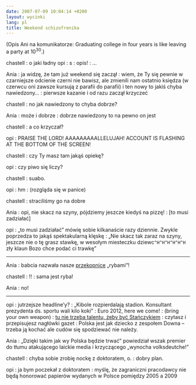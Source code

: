 ```yaml
---
date: 2007-07-09 10:04:14 +0200
layout: wycinki
lang: pl
title: Weekend schizofrenika
---
```


(Opis Ani na komunikatorze: Graduating college in four years is like leaving a party at 10<sup>30</sup>.)

chastell
: o jaki ładny opi
: s
: opis!
: …

Ania
: ja widzę, że tam już weekend się zaczął
: wiem, że Ty się pewnie w czarniejsze odcienie czerni nie bawisz, ale zmienili nam ostatnio księdza (w czerwcu oni zawsze kursują z parafii do parafii) i ten nowy to jakiś chyba nawiedzony…
: pierwsze kazanie i od razu zaczął krzyczeć

chastell
: no jak nawiedzony to chyba dobrze?

Ania
: może i dobrze
: dobrze nawiedzony to na pewno on jest

chastell
: a co krzyczał?

opi
: PRAISE THE LORD! AAAAAAAAALLELUJAH! ACCOUNT IS FLASHING AT THE BOTTOM OF THE SCREEN!

chastell
: czy Ty masz tam jakąś opiekę?

opi
: czy piwo się liczy?

chastell
: suabo.

opi
: hm
: (rozgląda się w panice)

chastell
: straciliśmy go na dobre

Ania
: opi, nie skacz na szyny, pójdziemy jeszcze kiedyś na pizzę!
: [to musi zadziałać]

opi
: „to musi zadziałać” mówię sobie kilkanaście razy dziennie. Zwykle poprzedza to jakąś spektakularną klęskę
: „Nie skacz tak zaraz na szyny, jeszcze nie o tę grasz stawkę, w wesołym miesteczku dziewc`^H^H^H^H^H^H` zły klaun Bozo chce podać ci trawkę”

---

Ania
: babcia nazwała nasze [przekopnice](http://pl.wikipedia.org/wiki/Przekopnica_w%C5%82a%C5%9Bciwa 'najstarsze ryby na świecie, czy coś') „rybami”!

chastell
: !!
: sama jest ryba!

Ania
: no!

---

opi
: jutrzejsze headline’y?
: „Kibole rozpierdalają stadion. Konsultant prezydenta ds. sportu wali kilo koki”
: Euro 2012, here we come!
: (bring your own weapon)
: [tu nie trzeba talentu, żeby być Stańczykiem](http://old.bronikowski.com/388 'zwykła niedziela, gdzieś w IV RP')
: czytasz i przepisujesz nagłówki gazet
: Polska jest jak dziecko z zespołem Downa – trzeba ją kochać ale cudów się spodziewać nie należy.

Ania
: „Dzięki takim jak wy Polska będzie trwać” powiedział wszak premier do tłumu atakującego laickie media i krzyczącego „wynocha volksdeutche!”

chastell
: chyba sobie zrobię nockę z doktoratem, o.
: dobry plan.

opi
: ja bym poczekał z doktoratem
: myślę, że zagraniczni pracodawcy nie będą honorować papierów wydanych w Polsce pomiędzy 2005 a 2009
